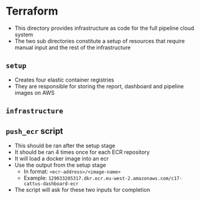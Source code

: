 # Terraform

- This directory provides infrastructure as code for the full pipeline cloud system
- The two sub directories constitute a setup of resources that require manual input and the rest of the infrastructure

## `setup`
- Creates four elastic container registries
- They are responsible for storing the report, dashboard and pipeline images on AWS

## `infrastructure`

## `push_ecr` script
- This should be ran after the setup stage
- It should be ran 4 times once for each ECR repository
- It will load a docker image into an ecr
- Use the output from the setup stage
    - In format: `<ecr-address>/<image-name>`
    - Example: `129033205317.dkr.ecr.eu-west-2.amazonaws.com/c17-cattus-dashboard-ecr`
- The script will ask for these two inputs for completion